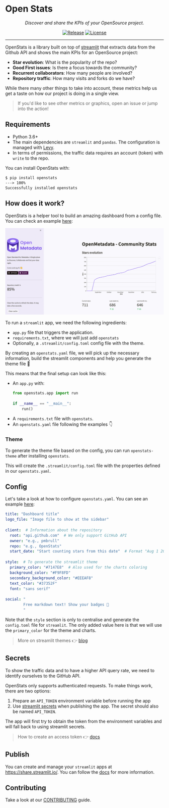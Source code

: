 # Open Stats

<div align="center">

<p align="center">
    <em>Discover and share the KPIs of your OpenSource project.</em>
</p>

[![Release](https://img.shields.io/github/release/pmbrull/open-stats/all.svg)](https://github.com/pmbrull/open-stats/releases)
[![License](https://img.shields.io/github/license/pmbrull/open-stats.svg)](LICENSE)

</div>

---

OpenStats is a library built on top of [streamlit](https://streamlit.io/) that extracts data from the Github API
and shows the main KPIs for an OpenSource project:
- **Star evolution**: What is the popularity of the repo?
- **Good First issues**: Is there a focus towards the community?
- **Recurrent collaborators**: How many people are involved?
- **Repository traffic**: How many visits and forks do we have?

While there many other things to take into account, these metrics help us get a taste on how our project is doing in
a single view.

> If you'd like to see other metrics or graphics, open an issue or jump into the action!

## Requirements
- Python 3.6+
- The main dependencies are `streamlit` and `pandas`. The configuration is managed with [Levy](https://github.com/pmbrull/levy).
- In terms of permissions, the traffic data requires an account (token) with `write` to the repo.

You can install OpenStats with:

```commandline
$ pip install openstats
---> 100%
Successfully installed openstats
```

## How does it work?

OpenStats is a helper tool to build an amazing dashboard from a config file. You can check an example [here](https://github.com/pmbrull/OpenMetadata-stats):

![img](./assets/readme-screenshot.png)

To run a `streamlit` app, we need the following ingredients:

- `app.py` file that triggers the application.
- `requirements.txt`, where we will just add `openstats`
- Optionally, a `.streamlit/config.toml` config file with the theme.

By creating an `openstats.yaml` file, we will pick up the necessary information, build the streamlit components 
and help you generate the theme file 🚀

This means that the final setup can look like this:

- An `app.py` with:
  ```python
  from openstats.app import run

  if __name__ == "__main__":  
      run()
  ```
- A `requirements.txt` file with `openstats`.
- An `openstats.yaml` file following the examples 👇

### Theme

To generate the theme file based on the config, you can run `openstats-theme` after installing `openstats`.

This will create the `.streamlit/config.toml` file with the properties defined in our `openstats.yaml`.

## Config

Let's take a look at how to configure `openstats.yaml`. You can see an example [here](openstats.yaml):

```yaml
title: "Dashboard title"
logo_file: "Image file to show at the sidebar"

client:  # Information about the repository
  root: "api.github.com"  # We only support GitHub API
  owner: "e.g., pmbrull"
  repo: "e.g., OpenStats"
  start_date: "Start counting stars from this date"  # Format "Aug 1 2021" (`%b %d %Y`)

style:  # To generate the streamlit theme
  primary_color: "#7147E8"  # Also used for the charts coloring
  background_color: "#F9F8FD"
  secondary_background_color: "#EEEAF8"
  text_color: "#37352F"
  font: "sans serif"

social: "
        Free markdown text! Show your badges 💪
        "
```

Note that the `style` section is only to centralise and generate the `config.toml` file for `streamlit`. The
only added value here is that we will use the `primary_color` for the theme and charts.

> More on streamlit themes 👉 [blog](https://blog.streamlit.io/introducing-theming/)

## Secrets

To show the traffic data and to have a higher API query rate, we need to identify ourselves to the GitHub API.

OpenStats only supports authenticated requests. To make things work, there are two options:

1. Prepare an `API_TOKEN` environment variable before running the app
2. Use [streamlit secrets](https://blog.streamlit.io/secrets-in-sharing-apps/) when publishing the app. The secret
    should also be named `API_TOKEN`.

The app will first try to obtain the token from the environment variables and will fall back to using streamlit secrets.

> How to create an access token 👉 [docs](https://docs.github.com/en/authentication/keeping-your-account-and-data-secure/creating-a-personal-access-token)

## Publish

You can create and manage your `streamlit` apps at https://share.streamlit.io/. You can follow the [docs](https://docs.streamlit.io/streamlit-cloud/get-started/deploy-an-app)
for more information.

## Contributing

Take a look at our [CONTRIBUTING](CONTRIBUTING.md) guide.
